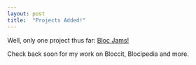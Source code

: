 ```yaml
---
layout: post
title:  "Projects Added!"
---
```


Well, only one project thus far: [Bloc Jams!]({{site.url}}/portfolio/blocjams/)

Check back soon for my work on Bloccit, Blocipedia and more.
